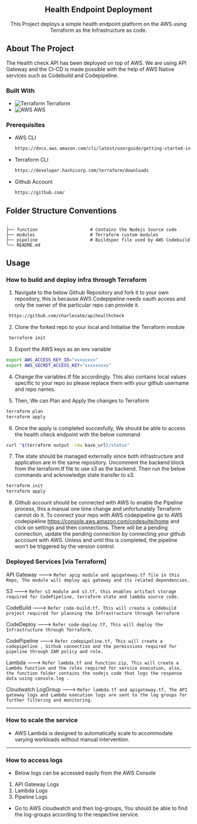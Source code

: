

<h2 align="center">Health Endpoint Deployment</h2>

  <p align="center">
    This Project deploys a simple health endpoint platform on the AWS using Terraform as the Infrastructure as code.
    <br />


## About The Project

The Health check API has been deployed on top of AWS. We are using API Gateway  and the CI-CD is made possible with the help of AWS Native services such as Codebuild and Codepipeline.


### Built With 

* ![Terraform] Terraform
* ![AWS] AWS




### Prerequisites


* AWS CLI
  ```sh
  https://docs.aws.amazon.com/cli/latest/userguide/getting-started-install.html
  ```
* Terraform CLI
  ```sh
  https://developer.hashicorp.com/terraform/downloads
  ```
* Github Account
  ```sh
  https://github.com/
  ```

## Folder Structure Conventions

    .
    ├── function                    # Contains the Nodejs Source code
    ├── modules                     # Terraform custom modules
    ├── pipeline                    # Buildspec file used by AWS Codebuild
    └── README.md
    
## Usage


### How to build and deploy infra through Terraform

1. Navigate to the below Github Repository and fork it to your own repository, this is because AWS Codepipeline needs oauth access and only the owner of the particular repo can provide it.
 ```sh
  https://github.com/charlesatm/apihealthcheck
  ```

2.  Clone the forked repo to your local and Initialise the Terraform module
 ```sh
  terraform init
  ```

3. Export the AWS keys as an env variable
```sh
export AWS_ACCESS_KEY_ID="xxxxxxxx"
export AWS_SECRET_ACCESS_KEY="xxxxxxxxx"
  ```

4. Change the variables.tf file accordingly. This also contains local values specific to your repo so please replace them with your github username and repo names.

5. Then, We can Plan and Apply the changes to Terraform
```sh
terraform plan
terraform apply
  ```

6. Once the apply is completed succesfully, We should be able to access the health check endpoint with the below command
```sh
curl "$(terraform output -raw base_url)/status"
  ```

7. The state should be managed externally since both infrastructure and application are in the same repository. Uncomment the backend block from the terraform.tf file to use s3 as the backend. Then run the below commands and acknowledge state transfer to s3.
```sh
terraform init
terraform apply
  ```
8. Github account should be connected with AWS to enable the Pipeline process, this a manual one time change and unfortunately Terraform cannot do it. To connect your repo with AWS codepipeline go to AWS codepipeline https://console.aws.amazon.com/codesuite/home and click on settings and then connections. There will be a pending connection, update the pending connection by connecting your github acccount with AWS. Unless and until this is completed, the pipeline won't be triggered by the version control.

### Deployed Services [via Terraform]

API Gateway ---> `Refer apig module and apigateway.tf file in this Repo, The module will deploy api gateway and its related dependencies. `

S3 ---> `Refer s3 module and s3.tf, this enables artifact storage required for CodePipeline, terraform state and lambda source code.`

CodeBuild ---> `Refer code-build.tf, This will create a codebuild project required for planning the Infrastructure through Terraform`

CodeDeploy ---> `Refer code-deploy.tf, This will deploy the Infrastructure through Terraform. `

CodePipeline ---> `Refer codepipeline.tf, This will create a codepipeline , Github connection and the permissions required for pipeline through IAM policy and role.`

Lambda ---> `Refer lambda.tf and function.zip, This will create a Lambda function and the roles required for service execution, also, the function folder contains the nodejs code that logs the response data using console.log .`

Cloudwatch LogGroup ---> `Refer lambda.tf and apigateway.tf, The API gateway logs and Lambda execution logs are sent to the log groups for further filtering and monitoring.`

---

### How to scale the service 

- AWS Lambda is designed to automatically scale to accommodate varying workloads without manual intervention.

---

### How to access logs
- Below logs can be accessed easily from the AWS Console

1. API Gateway Logs
2. Lambda Logs
3. Pipeline Logs

- Go to AWS cloudwatch and then log-groups, You should be able to find the log-groups according to the respective service.

[Terraform]: https://icons-for-free.com/download-icon-Terraform-1324888767860173802_16.png
[AWS]: https://icons-for-free.com/download-icon-amazon+aws-1331550885897517282_16.png
